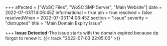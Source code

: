 +++
affected = ["WoSC Files", "WoSC SMP Server", "Main Website"]
date = 2022-07-03T14:06:45Z
informational = true
pin = true
resolved = false
resolvedWhen = 2022-07-03T14:06:45Z
section = "issue"
severity = "distrupted"
title = "Main Domain Expiry Issue"

+++
**Issue Detected**-The issue starts with the domain expired because dp forgot to renew it. {{< track "2022-07-03 22:05:00" >}}